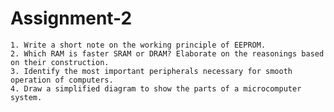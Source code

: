 # Assignment-2
    1. Write a short note on the working principle of EEPROM. 
    2. Which RAM is faster SRAM or DRAM? Elaborate on the reasonings based on their construction. 
    3. Identify the most important peripherals necessary for smooth operation of computers. 
    4. Draw a simplified diagram to show the parts of a microcomputer system. 